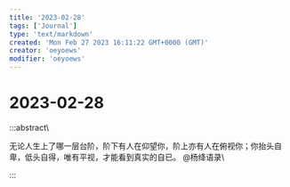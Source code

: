 ```yaml
---
title: '2023-02-28'
tags: ['Journal']
type: 'text/markdown'
created: 'Mon Feb 27 2023 16:11:22 GMT+0000 (GMT)'
creator: 'oeyoews'
modifier: 'oeyoews'
---
```


# 2023-02-28

:::abstract\

无论人生上了哪一层台阶，阶下有人在仰望你，阶上亦有人在俯视你；你抬头自卑，低头自得，唯有平视，才能看到真实的自已。 @杨绛语录\

:::
